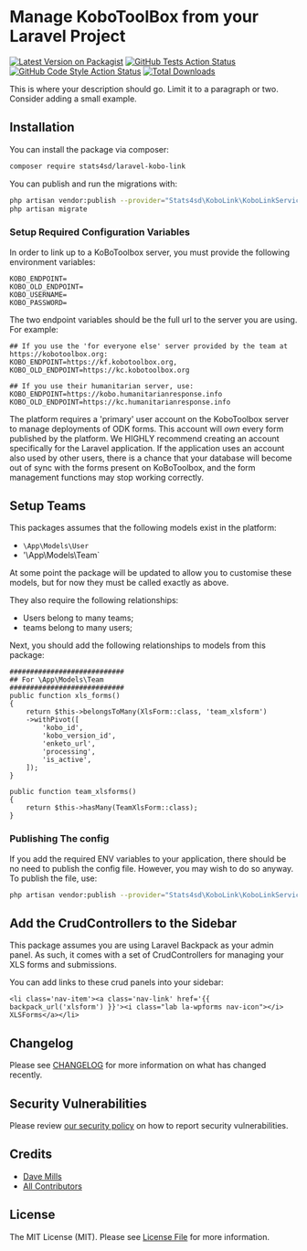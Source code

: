 # Manage KoboToolBox from your Laravel Project

[![Latest Version on Packagist](https://img.shields.io/packagist/v/stats4sd/laravel-kobo-link.svg?style=flat-square)](https://packagist.org/packages/stats4sd/laravel-kobo-link)
[![GitHub Tests Action Status](https://img.shields.io/github/workflow/status/stats4sd/laravel-kobo-link/run-tests?label=tests)](https://github.com/stats4sd/laravel-kobo-link/actions?query=workflow%3Arun-tests+branch%3Amaster)
[![GitHub Code Style Action Status](https://img.shields.io/github/workflow/status/stats4sd/laravel-kobo-link/Check%20&%20fix%20styling?label=code%20style)](https://github.com/stats4sd/laravel-kobo-link/actions?query=workflow%3A"Check+%26+fix+styling"+branch%3Amaster)
[![Total Downloads](https://img.shields.io/packagist/dt/stats4sd/laravel-kobo-link.svg?style=flat-square)](https://packagist.org/packages/stats4sd/laravel-kobo-link)

This is where your description should go. Limit it to a paragraph or two. Consider adding a small example.

## Installation

You can install the package via composer:

```bash
composer require stats4sd/laravel-kobo-link
```

You can publish and run the migrations with:

```bash
php artisan vendor:publish --provider="Stats4sd\KoboLink\KoboLinkServiceProvider" --tag="kobo-link-migrations"
php artisan migrate
```

### Setup Required Configuration Variables

In order to link up to a KoBoToolbox server, you must provide the following environment variables:

```
KOBO_ENDPOINT=
KOBO_OLD_ENDPOINT=
KOBO_USERNAME=
KOBO_PASSWORD=
```

The two endpoint variables should be the full url to the server you are using. For example:
```
## If you use the 'for everyone else' server provided by the team at https://kobotoolbox.org:
KOBO_ENDPOINT=https://kf.kobotoolbox.org,
KOBO_OLD_ENDPOINT=https://kc.kobotoolbox.org

## If you use their humanitarian server, use:
KOBO_ENDPOINT=https://kobo.humanitarianresponse.info
KOBO_OLD_ENDPOINT=https://kc.humanitarianresponse.info
```

The platform requires a 'primary' user account on the KoboToolbox server to manage deployments of ODK forms. This account will *own* every form published by the platform. We HIGHLY recommend creating an account specifically for the Laravel application. If the application uses an account also used by other users, there is a chance that your database will become out of sync with the forms present on KoBoToolbox, and the form management functions may stop working correctly.

## Setup Teams

This packages assumes that the following models exist in the platform:
- `\App\Models\User`
- '\App\Models\Team`

At some point the package will be updated to allow you to customise these models, but for now they must be called exactly as above. 

They also require the following relationships:
 - Users belong to many teams;
 - teams belong to many users;

Next, you should add the following relationships to models from this package:

```
############################
## For \App\Models\Team
############################
public function xls_forms()
{
    return $this->belongsToMany(XlsForm::class, 'team_xlsform')
    ->withPivot([
        'kobo_id',
        'kobo_version_id',
        'enketo_url',
        'processing',
        'is_active',
    ]);
}

public function team_xlsforms()
{
    return $this->hasMany(TeamXlsForm::class);
}

```


### Publishing The config

If you add the required ENV variables to your application, there should be no need to publish the config file. However, you may wish to do so anyway. To publish the file, use:

```bash
php artisan vendor:publish --provider="Stats4sd\KoboLink\KoboLinkServiceProvider" --tag="laravel-kobo-link-config"
```


## Add the CrudControllers to the Sidebar
This package assumes you are using Laravel Backpack as your admin panel. As such, it comes with a set of CrudControllers for managing your XLS forms and submissions. 

You can add links to these crud panels into your sidebar:

```
<li class='nav-item'><a class='nav-link' href='{{ backpack_url('xlsform') }}'><i class="lab la-wpforms nav-icon"></i> XLSForms</a></li>
```
## Changelog

Please see [CHANGELOG](CHANGELOG.md) for more information on what has changed recently.


## Security Vulnerabilities

Please review [our security policy](../../security/policy) on how to report security vulnerabilities.

## Credits

- [Dave Mills](https://github.com/stats4sd)
- [All Contributors](../../contributors)

## License

The MIT License (MIT). Please see [License File](LICENSE.md) for more information.
